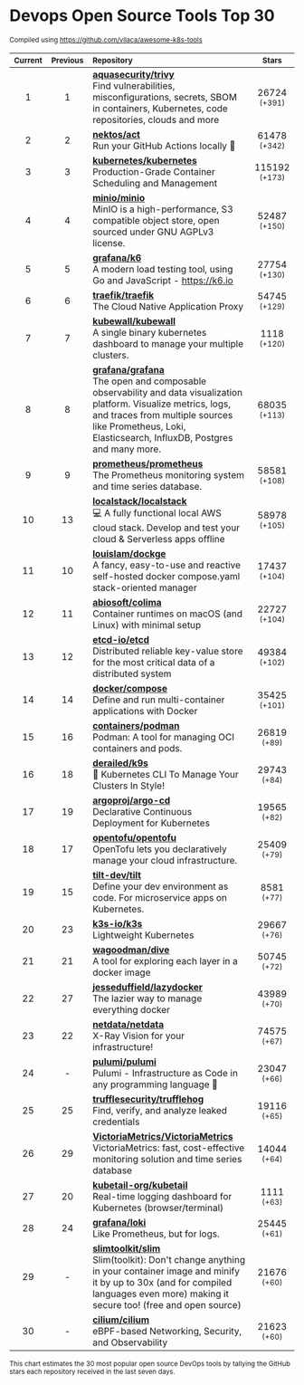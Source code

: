 # Devops Open Source Tools Top 30
<sup>Compiled using https://github.com/vilaca/awesome-k8s-tools</sup>
<div align="center">

|<sub>Current</sub>|<sub>Previous</sub>|<sub>Repository</sub>|<sub>Stars</sub>|
|:---:|:---:|:---|:---:|
|1|1|[**aquasecurity/trivy**](https://github.com/aquasecurity/trivy)<br/>Find vulnerabilities, misconfigurations, secrets, SBOM in containers, Kubernetes, code repositories, clouds and more|26724 <sup>(+391)</sup>|
|2|2|[**nektos/act**](https://github.com/nektos/act)<br/>Run your GitHub Actions locally 🚀|61478 <sup>(+342)</sup>|
|3|3|[**kubernetes/kubernetes**](https://github.com/kubernetes/kubernetes)<br/>Production-Grade Container Scheduling and Management|115192 <sup>(+173)</sup>|
|4|4|[**minio/minio**](https://github.com/minio/minio)<br/>MinIO is a high-performance, S3 compatible object store, open sourced under GNU AGPLv3 license.|52487 <sup>(+150)</sup>|
|5|5|[**grafana/k6**](https://github.com/grafana/k6)<br/>A modern load testing tool, using Go and JavaScript - https://k6.io|27754 <sup>(+130)</sup>|
|6|6|[**traefik/traefik**](https://github.com/traefik/traefik)<br/>The Cloud Native Application Proxy|54745 <sup>(+129)</sup>|
|7|7|[**kubewall/kubewall**](https://github.com/kubewall/kubewall)<br/>A single binary kubernetes dashboard to manage your multiple clusters.|1118 <sup>(+120)</sup>|
|8|8|[**grafana/grafana**](https://github.com/grafana/grafana)<br/>The open and composable observability and data visualization platform. Visualize metrics, logs, and traces from multiple sources like Prometheus, Loki, Elasticsearch, InfluxDB, Postgres and many more. |68035 <sup>(+113)</sup>|
|9|9|[**prometheus/prometheus**](https://github.com/prometheus/prometheus)<br/>The Prometheus monitoring system and time series database.|58581 <sup>(+108)</sup>|
|10|13|[**localstack/localstack**](https://github.com/localstack/localstack)<br/>💻 A fully functional local AWS cloud stack. Develop and test your cloud & Serverless apps offline|58978 <sup>(+105)</sup>|
|11|10|[**louislam/dockge**](https://github.com/louislam/dockge)<br/>A fancy, easy-to-use and reactive self-hosted docker compose.yaml stack-oriented manager|17437 <sup>(+104)</sup>|
|12|11|[**abiosoft/colima**](https://github.com/abiosoft/colima)<br/>Container runtimes on macOS (and Linux) with minimal setup|22727 <sup>(+104)</sup>|
|13|12|[**etcd-io/etcd**](https://github.com/etcd-io/etcd)<br/>Distributed reliable key-value store for the most critical data of a distributed system|49384 <sup>(+102)</sup>|
|14|14|[**docker/compose**](https://github.com/docker/compose)<br/>Define and run multi-container applications with Docker|35425 <sup>(+101)</sup>|
|15|16|[**containers/podman**](https://github.com/containers/podman)<br/>Podman: A tool for managing OCI containers and pods.|26819 <sup>(+89)</sup>|
|16|18|[**derailed/k9s**](https://github.com/derailed/k9s)<br/>🐶 Kubernetes CLI To Manage Your Clusters In Style!|29743 <sup>(+84)</sup>|
|17|19|[**argoproj/argo-cd**](https://github.com/argoproj/argo-cd)<br/>Declarative Continuous Deployment for Kubernetes|19565 <sup>(+82)</sup>|
|18|17|[**opentofu/opentofu**](https://github.com/opentofu/opentofu)<br/>OpenTofu lets you declaratively manage your cloud infrastructure.|25409 <sup>(+79)</sup>|
|19|15|[**tilt-dev/tilt**](https://github.com/tilt-dev/tilt)<br/>Define your dev environment as code. For microservice apps on Kubernetes.|8581 <sup>(+77)</sup>|
|20|23|[**k3s-io/k3s**](https://github.com/k3s-io/k3s)<br/>Lightweight Kubernetes|29667 <sup>(+76)</sup>|
|21|21|[**wagoodman/dive**](https://github.com/wagoodman/dive)<br/>A tool for exploring each layer in a docker image|50745 <sup>(+72)</sup>|
|22|27|[**jesseduffield/lazydocker**](https://github.com/jesseduffield/lazydocker)<br/>The lazier way to manage everything docker|43989 <sup>(+70)</sup>|
|23|22|[**netdata/netdata**](https://github.com/netdata/netdata)<br/>X-Ray Vision for your infrastructure!|74575 <sup>(+67)</sup>|
|24|-|[**pulumi/pulumi**](https://github.com/pulumi/pulumi)<br/>Pulumi - Infrastructure as Code in any programming language 🚀|23047 <sup>(+66)</sup>|
|25|25|[**trufflesecurity/trufflehog**](https://github.com/trufflesecurity/trufflehog)<br/>Find, verify, and analyze leaked credentials|19116 <sup>(+65)</sup>|
|26|29|[**VictoriaMetrics/VictoriaMetrics**](https://github.com/VictoriaMetrics/VictoriaMetrics)<br/>VictoriaMetrics: fast, cost-effective monitoring solution and time series database|14044 <sup>(+64)</sup>|
|27|20|[**kubetail-org/kubetail**](https://github.com/kubetail-org/kubetail)<br/>Real-time logging dashboard for Kubernetes (browser/terminal)|1111 <sup>(+63)</sup>|
|28|24|[**grafana/loki**](https://github.com/grafana/loki)<br/>Like Prometheus, but for logs.|25445 <sup>(+61)</sup>|
|29|-|[**slimtoolkit/slim**](https://github.com/slimtoolkit/slim)<br/>Slim(toolkit): Don't change anything in your container image and minify it by up to 30x (and for compiled languages even more) making it secure too! (free and open source)|21676 <sup>(+60)</sup>|
|30|-|[**cilium/cilium**](https://github.com/cilium/cilium)<br/>eBPF-based Networking, Security, and Observability|21623 <sup>(+60)</sup>|


</div>

<sub>This chart estimates the 30 most popular open source DevOps tools by tallying the GitHub stars each repository received in the last seven days.</sub>
